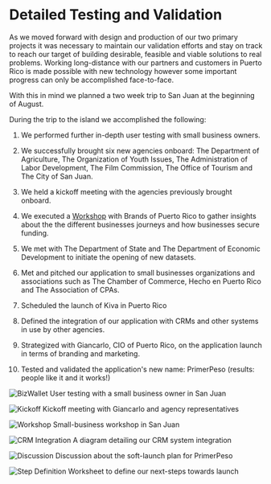 # Detailed Testing and Validation

As we moved forward with design and production of our two primary projects it was necessary to maintain our validation efforts and stay on track to reach our target of building desirable, feasible and viable solutions to real problems. Working long-distance with our partners and customers in Puerto Rico is made possible with new technology however some important progress can only be accomplished face-to-face.

With this in mind we planned a two week trip to San Juan at the beginning of August.

During the trip to the island we accomplished the following:

1. We performed further in-depth user testing with small business owners.
2. We successfully brought six new agencies onboard: The Department of Agriculture, The Organization of Youth Issues, The Administration of Labor Development, The Film Commission, The Office of Tourism and The City of San Juan.
3. We held a kickoff meeting with the agencies previously brought onboard.
4. We executed a [Workshop](http://coquicoders.org/the-business-journeys/) with Brands of Puerto Rico to gather insights about the the different businesses journeys and how businesses secure funding.

5. We met with The Department of State and The Department of Economic Development to initiate the opening of new datasets.
6. Met and pitched our application to small businesses organizations and associations such as The Chamber of Commerce, Hecho en Puerto Rico and The Association of CPAs.
7. Scheduled the launch of Kiva in Puerto Rico
8. Defined the integration of our application with CRMs and other systems in use by other agencies.
9. Strategized with Giancarlo, CIO of Puerto Rico, on the application launch in terms of branding and marketing.
10. Tested and validated the application's new name: PrimerPeso (results: people like it and it works!)

![BizWallet](http://cl.ly/XBXX/IMG_0146.jpg)
User testing with a small business owner in San Juan

![Kickoff](http://cl.ly/XBDP/IMG_0207.jpg)
Kickoff meeting with Giancarlo and agency representatives

![Workshop](http://cl.ly/XAdb/IMG_0165.jpg)
Small-business workshop in San Juan

![CRM Integration](http://cl.ly/XAyK/IMG_0148.jpg)
A diagram detailing our CRM system integration

![Discussion](http://cl.ly/XBVV/IMG_2160.jpg)
Discussion about the soft-launch plan for PrimerPeso

![Step Definition](http://cl.ly/XAm5/IMG_0240.jpg)
Worksheet to define our next-steps towards launch



